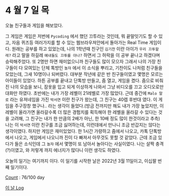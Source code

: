 # 4 월 7 일 목

오늘 친구들과 게임을 해보았다.

그 게임은 게임은 저번에 `Pycoding` 에서 했던 끄투라는 것인데, 뭐 끝말잇기도 할 수 있고, 자음 퀴즈등 여러가지를 할 수 있는 웹브라우져안에서 돌아가는 Real Time 게임이다. 원래는 공부를 하고 있었는데, 나의 1학년때 친구인 `김기찬` 이란 아이가 `우리 끄투할레?` 라고 말을 하길레 `예내들도 끄투를 아나?` 하면서 그 허락을 이 공부 끝나고 하겠다며 승락해주었다. 또 2명만 하면 재미없으니까 친구들도 많이 모으자 그래서 나의 가장 친구들이 다 모여있는 단체 톡방인 `놀쟈` 에서 이 소식을 뿌리고, 기찬이도 나처럼 친구들을 모았는데, 그새 10명이나 되버렸다. 대부분 작년에 같은 반 친구들이였고 몇명은 모르는 아이들이 있었다. 하튼 공부를 끝내고 단톡방 만들고, 줌 열고, 게임을 켰다. 줌으로 비춰진 나의 모습을 보니, 잠옷을 입고 되게 이상하게 나와서 그냥 비디오를 끄고 오디오로만 대화만 하였다. 초반에는 내가 가장 레벨이 21레벨로 가장 많았다. 근데 중간에 `Malo 말로` 라는 유져네임을 가진 `박서연` 이란 친구가 왔는데, 그 친구는 40렙 후반대 였다. 이 게임을 주구장창 했구나.. 라는 생각이 들었다.(방금 전까지만 해도 내가 가장 높았지만, 이 레벨이 올라가면 올라갈수록 더 많은 경험치를 획득해야 한 레벨을 올라갈 수 있다는 것을 고려해, 그 친구는 내가 한 만큼의 2배가 아닌, 한 10배 정도 많이 한것이라고 추측) 나는 이 `박서연` 이란 친구를 조금 싫어하는데, 이런데에서 만나니 조금 반갑지는 않다는 생각이였다. 하지만 게임은 재미있었다. 한 1시간 가량하고 줌에서 나오고, 카톡 단톡방에서 나오고, 게임에서 나오니까 진이 다 빠져서 아무것도 못할 것 같았다. 근데 조금 있다가 들은 소식인데 그 `놀쟈` 에서 몇명이 또 남아서 놀아다는 사실이였다. 나는 살짝 충격(?)이였고, 와 저렇게 까지 에너지가 많다니 이런 생각도 하였다.

오늘의 일기는 여기까지 이다. 이 일기를 시작한 날은 2022년 3월 11일이고, 이십팔 번째 일기이다.

[Count](../../../roadmap/roadmap.md) : 76/100 day

[이 날 Log](../../../logs/2022/4/7.md)

